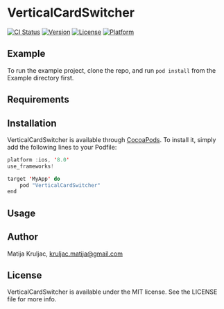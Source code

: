 # VerticalCardSwitcher

[![CI Status](http://img.shields.io/travis/kruljac.matija@gmail.com/VerticalCardSwitcher.svg?style=flat)](https://travis-ci.org/kruljac.matija@gmail.com/VerticalCardSwitcher)
[![Version](https://img.shields.io/cocoapods/v/VerticalCardSwitcher.svg?style=flat)](http://cocoapods.org/pods/VerticalCardSwitcher)
[![License](https://img.shields.io/cocoapods/l/VerticalCardSwitcher.svg?style=flat)](http://cocoapods.org/pods/VerticalCardSwitcher)
[![Platform](https://img.shields.io/cocoapods/p/VerticalCardSwitcher.svg?style=flat)](http://cocoapods.org/pods/VerticalCardSwitcher)

## Example

To run the example project, clone the repo, and run `pod install` from the Example directory first.

## Requirements

## Installation

VerticalCardSwitcher is available through [CocoaPods](http://cocoapods.org). To install
it, simply add the following lines to your Podfile:

```swift
platform :ios, '8.0'
use_frameworks!

target 'MyApp' do
    pod "VerticalCardSwitcher"
end
```
## Usage

## Author

Matija Kruljac, kruljac.matija@gmail.com

## License

VerticalCardSwitcher is available under the MIT license. See the LICENSE file for more info.
